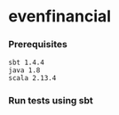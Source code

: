 # evenfinancial

### Prerequisites

```
sbt 1.4.4
java 1.8
scala 2.13.4
```

### Run tests using sbt
